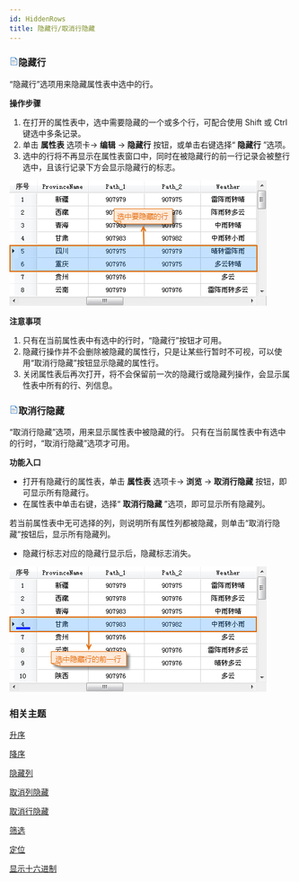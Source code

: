 ```yaml
---
id: HiddenRows
title: 隐藏行/取消行隐藏
---
```

### ![](../../img/read.gif)隐藏行

“隐藏行”选项用来隐藏属性表中选中的行。

**操作步骤**

1. 在打开的属性表中，选中需要隐藏的一个或多个行，可配合使用 Shift 或 Ctrl 键选中多条记录。
2. 单击 **属性表** 选项卡-> **编辑** -> **隐藏行** 按钮，或单击右键选择“ **隐藏行** ”选项。
3. 选中的行将不再显示在属性表窗口中，同时在被隐藏行的前一行记录会被整行选中，且该行记录下方会显示隐藏行的标志。  

![](img/HiddenRows1.png)  

**注意事项**

1. 只有在当前属性表中有选中的行时，“隐藏行”按钮才可用。
2. 隐藏行操作并不会删除被隐藏的属性行，只是让某些行暂时不可视，可以使用“取消行隐藏”按钮显示隐藏的属性行。
3. 关闭属性表后再次打开，将不会保留前一次的隐藏行或隐藏列操作，会显示属性表中所有的行、列信息。

### ![](../../img/read.gif)取消行隐藏

“取消行隐藏”选项，用来显示属性表中被隐藏的行。 只有在当前属性表中有选中的行时，“取消行隐藏”选项才可用。

**功能入口**

* 打开有隐藏行的属性表，单击 **属性表** 选项卡-> **浏览** -> **取消行隐藏** 按钮，即可显示所有隐藏行。 
* 在属性表中单击右键，选择“ **取消行隐藏** ”选项，即可显示所有隐藏列。

若当前属性表中无可选择的列，则说明所有属性列都被隐藏，则单击“取消行隐藏”按钮后，显示所有隐藏列。

* 隐藏行标志对应的隐藏行显示后，隐藏标志消失。  

![](img/cancleHide3.png)  

### 相关主题 

 [升序](SortOrderAscendingButton)

 [降序](SortOrderDescendingButton)

 [隐藏列](HideButton)

 [取消列隐藏](CancelHideButton)

 [取消行隐藏](CancelHideRows)

 [筛选](FilterButton)

 [定位](GoToButton)

 [显示十六进制](DisplayHexadecimal)


